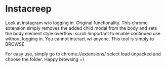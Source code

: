 # Instacreep
Look at instagram w/o logging in. Original functionality.
This chrome extension simply removes the added child modal from the body and sets the body element style overflow: scroll !important to enable continued use without logging in. You cannot interact w/ anyone. This tool is simply to BROWSE


For easy use, simply go to chrome://extensions/ select load unpacked and choose the folder. Happy browsing =)
